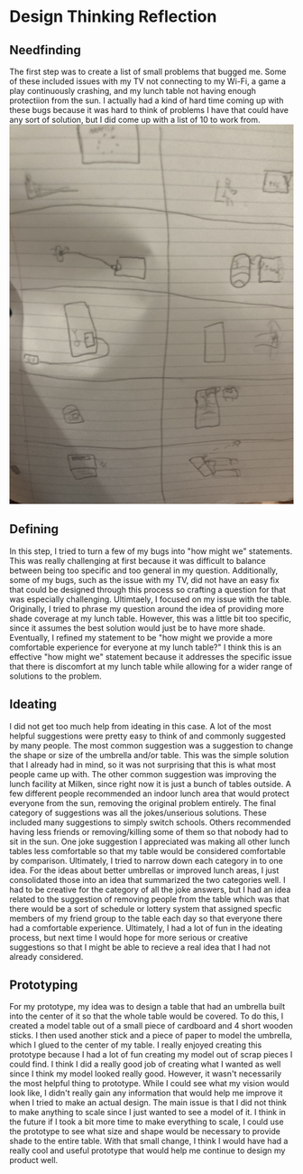 # Design Thinking Reflection

## Needfinding

The first step was to create a list of small problems that bugged me. Some of these included issues with my TV not connecting to my Wi-Fi, a game a play continuously crashing, and my lunch table not having enough protectiion from the sun. I actually had a kind of hard time coming up with these bugs because it was hard to think of problems I have that could have any sort of solution, but I did come up with a list of 10 to work from.
![IMG_2526](IMG_2526.jpg)

## Defining

In this step, I tried to turn a few of my bugs into "how might we" statements. This was really challenging at first because it was difficult to balance between being too specific and too general in my question. Additionally, some of my bugs, such as the issue with my TV, did not have an easy fix that could be designed through this process so crafting a question for that was especially challenging. Ultimtaely, I focused on my issue with the table. Originally, I tried to phrase my question around the idea of providing more shade coverage at my lunch table. However, this was a little bit too specific, since it assumes the best solution would just be to have more shade. Eventually, I refined my statement to be "how might we provide a more comfortable experience for everyone at my lunch table?" I think this is an effective "how might we" statement because it addresses the specific issue that there is discomfort at my lunch table while allowing for a wider range of solutions to the problem.

## Ideating

I did not get too much help from ideating in this case. A lot of the most helpful suggestions were pretty easy to think of and commonly suggested by many people. The most common suggestion was a suggestion to change the shape or size of the umbrella and/or table. This was the simple solution that I already had in mind, so it was not surprising that this is what most people came up with. The other common suggestion was improving the lunch facility at Milken, since right now it is just a bunch of tables outside. A few different people recommended an indoor lunch area that would protect everyone from the sun, removing the original problem entirely. The final category of suggestions was all the jokes/unserious solutions. These included many suggestions to simply switch schools. Others recommended having less friends or removing/killing some of them so that nobody had to sit in the sun. One joke suggestion I appreciated was making all other lunch tables less comfortable so that my table would be considered comfortable by comparison. Ultimately, I tried to narrow down each category in to one idea. For the ideas about better umbrellas or improved lunch areas, I just consolidated those into an idea that summarized the two categories well. I had to be creative for the category of all the joke answers, but I had an idea related to the suggestion of removing people from the table which was that there would be a sort of schedule or lottery system that assigned specfic members of my friend group to the table each day so that everyone there had a comfortable experience. Ultimately, I had a lot of fun in the ideating process, but next time I would hope for more serious or creative suggestions so that I might be able to recieve a real idea that I had not already considered.

## Prototyping

For my prototype, my idea was to design a table that had an umbrella built into the center of it so that the whole table would be covered. To do this, I created a model table out of a small piece of cardboard and 4 short wooden sticks. I then used another stick and a piece of paper to model the umbrella, which I glued to the center of my table. I really enjoyed creating this prototype because I had a lot of fun creating my model out of scrap pieces I could find. I think I did a really good job of creating what I wanted as well since I think my model looked really good. However, it wasn't necessarily the most helpful thing to prototype. While I could see what my vision would look like, I didn't really gain any information that would help me improve it when I tried to make an actual design. The main issue is that I did not think to make anything to scale since I just wanted to see a model of it. I think in the future if I took a bit more time to make everything to scale, I could use the prototype to see what size and shape would be necessary to provide shade to the entire table. With that small change, I think I would have had a really cool and useful prototype that would help me continue to design my product well.
